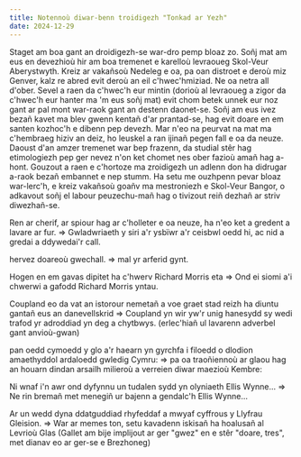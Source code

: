 ```yaml
---
title: Notennoù diwar-benn troidigezh "Tonkad ar Yezh"
date: 2024-12-29
---
```

Staget am boa gant an droidigezh-se war-dro pemp bloaz zo. Soñj mat am eus en devezhioù hir am boa tremenet e karelloù levraoueg Skol-Veur Aberystwyth. Kreiz ar vakañsoù Nedeleg e oa, pa oan distroet e deroù miz Genver, kalz re abred evit deroù an eil c'hwec'hmiziad. Ne oa netra all d'ober. Sevel a raen da c'hwec'h eur mintin (dorioù al levraoueg a zigor da c'hwec'h eur hanter ma 'm eus soñj mat) evit chom betek unnek eur noz gant ar pal mont war-raok gant an destenn daonet-se. Soñj am eus ivez bezañ kavet ma blev gwenn kentañ d'ar prantad-se, hag evit doare en em santen kozhoc'h e dibenn pep devezh. Mar n'eo na peurvat na mat ma c'hembraeg hiziv an deiz, ho leuskel a ran ijinañ pegen fall e oa da neuze. Daoust d'an amzer tremenet war bep frazenn, da studial stêr hag etimologiezh pep ger nevez n'on ket chomet nes ober fazioù amañ hag a-hont. Gouzout a raen e c'hortoze ma zroidigezh un adlenn don ha didrugar a-raok bezañ embannet e nep stumm. Ha setu me ouzhpenn pevar bloaz war-lerc'h, e kreiz vakañsoù goañv ma mestroniezh e Skol-Veur Bangor, o adkavout soñj el labour peuzechu-mañ hag o tivizout reiñ dezhañ ar striv diwezhañ-se.


Ren ar cherif, ar spiour hag ar c'holleter e oa neuze, ha n'eo ket a gredent a lavare ar fur. => Gwladwriaeth y siri a'r ysbïwr a'r ceisbwl oedd hi, ac nid a gredai a ddywedai'r call.

hervez doareoù gwechall. => mal yr arferid gynt.

Hogen en em gavas dipitet ha c'hwerv Richard Morris eta => Ond ei siomi a'i chwerwi a gafodd Richard Morris yntau.

Coupland eo da vat an istorour nemetañ a voe graet stad reizh ha diuntu gantañ eus an danevellskrid => Coupland yn wir yw'r unig hanesydd sy wedi trafod yr adroddiad yn deg a chytbwys. (erlec'hiañ ul lavarenn adverbel gant anvioù-gwan)

pan oedd cymoedd y glo a'r haearn yn gyrchfa i filoedd o dlodion amaethyddol ardaloedd gwledig Cymru: => pa oa traoñiennoù ar glaou hag an houarn dindan arsailh milieroù a verreien diwar maezioù Kembre:

Ni wnaf i'n awr ond dyfynnu un tudalen sydd yn olyniaeth Ellis Wynne... => Ne rin bremañ met menegiñ ur bajenn a gendalc'h Ellis Wynne...


Ar un wedd dyna ddatguddiad rhyfeddaf a mwyaf cyffrous y Llyfrau Gleision. => War ar memes ton, setu kavadenn iskisañ ha hoalusañ al Levrioù Glas (Gallet am bije implijout ar ger "gwez" en e stêr "doare, tres", met dianav eo ar ger-se e Brezhoneg)